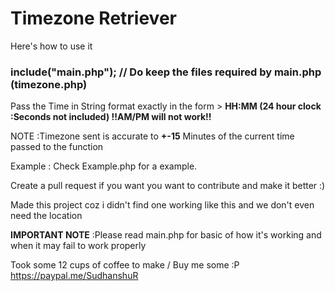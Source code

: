 # Timezone Retriever 

Here's how to use it

### include("main.php"); // Do keep the files required by main.php (timezone.php)

Pass the Time in String format exactly in the form > **HH:MM (24 hour clock :Seconds not included) !!AM/PM will not work!!**

NOTE :Timezone sent is accurate to **+-15** Minutes of the current time passed to the function

Example : Check Example.php for a example.

Create a pull request if you want you want to contribute and make it better :)

Made this project coz i didn't find one working like this and we don't even need the location

**IMPORTANT NOTE** :Please read main.php for basic of how it's working and when it may fail to work properly

Took some 12 cups of coffee to make / Buy me some :P https://paypal.me/SudhanshuR
